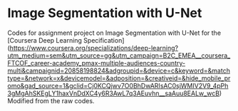 # Image Segmentation with U-Net

Codes for assignment project on Image Segmentation with U-Net for the [Coursera Deep Learning Specification] (https://www.coursera.org/specializations/deep-learning?utm_medium=sem&utm_source=gg&utm_campaign=B2C_EMEA__coursera_FTCOF_career-academy_pmax-multiple-audiences-country-multi&campaignid=20858198824&adgroupid=&device=c&keyword=&matchtype=&network=x&devicemodel=&adposition=&creativeid=&hide_mobile_promo&gad_source=1&gclid=Cj0KCQjwv7O0BhDwARIsAC0sjWMIV2V9_4pPh3gMgAhSKEgLY1haxVnDdXC4y6R3AwL7q3AEuvhn__saAuu8EALw_wcB)
Modified from the raw codes.
